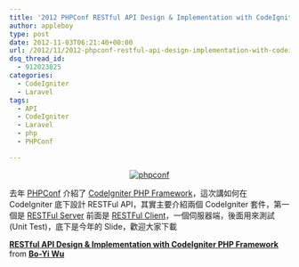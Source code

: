 ```yaml
---
title: '2012 PHPConf RESTful API Design & Implementation with CodeIgniter PHP Framework'
author: appleboy
type: post
date: 2012-11-03T06:21:40+00:00
url: /2012/11/2012-phpconf-restful-api-design-implementation-with-codeigniter-php-framework/
dsq_thread_id:
  - 912023825
categories:
  - CodeIgniter
  - Laravel
tags:
  - API
  - CodeIgniter
  - Laravel
  - php
  - PHPConf

---
```

<div style="margin:0 auto; text-align:center">
  <a href="https://www.flickr.com/photos/appleboy/8149789818/" title="phpconf by appleboy46, on Flickr"><img src="https://i1.wp.com/farm9.staticflickr.com/8474/8149789818_40bb35a5c0.jpg?resize=500%2C375&#038;ssl=1" alt="phpconf" data-recalc-dims="1" /></a>
</div>

去年 <a href="http://phpconf.tw/" target="_blank">PHPConf</a> 介紹了 <a href="http://www.codeigniter.org.tw/" target="_blank">CodeIgniter PHP Framework</a>，這次講如何在 CodeIgniter 底下設計 RESTFul API，其實主要介紹兩個 CodeIgniter 套件，第一個是 <a href="https://github.com/philsturgeon/codeigniter-restserver" target="_blank">RESTFul Server</a> 前面是 <a href="https://github.com/philsturgeon/codeigniter-restclient" target="_blank">RESTFul Client</a>，一個伺服器端，後面用來測試 (Unit Test)，底下是今年的 Slide，歡迎大家下載

<div style="margin-bottom:5px">
  <strong> <a href="http://www.slideshare.net/appleboy/restful-api-design-implementation-with-codeigniter-php-framework" title="RESTful API Design & Implementation with CodeIgniter PHP Framework" target="_blank">RESTful API Design & Implementation with CodeIgniter PHP Framework</a> </strong> from <strong><a href="http://www.slideshare.net/appleboy" target="_blank">Bo-Yi Wu</a></strong>
</div>